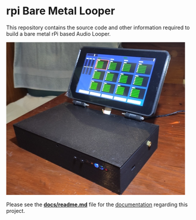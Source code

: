 # rpi Bare Metal Looper

This repository contains the source code and other information required to
build a bare metal rPi based Audio Looper.

[![Looper1-openAndRunning](docs/images/Looper1-openAndRunning_resized.jpg)](docs/images/Looper1-openAndRunning.jpg)

Please see the **[docs/readme.md](docs/readme.md)** file for
the [documentation](docs/readme.md) regarding this project.
